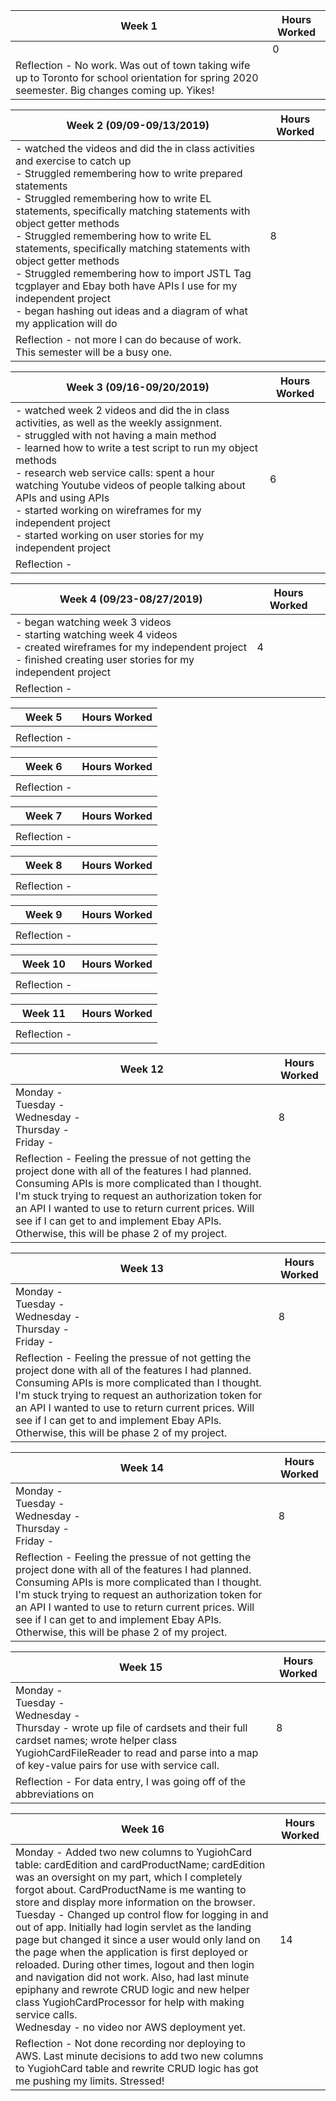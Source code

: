 
|Week 1|Hours Worked|
|----------|----------|
| |0|
|Reflection - No work. Was out of town taking wife up to Toronto for school orientation for spring 2020 seemester. Big changes coming up. Yikes!|

|Week 2 (09/09-09/13/2019)|Hours Worked|
|----------|----------|
|- watched the videos and did the in class activities and exercise to catch up <br> - Struggled remembering how to write prepared statements <br> - Struggled remembering how to write EL statements, specifically matching statements with object getter methods <br> - Struggled remembering how to write EL statements, specifically matching statements with object getter methods <br>  - Struggled remembering how to import JSTL Tag <br>  tcgplayer and Ebay both have APIs I use for my independent project <br> - began hashing out ideas and a diagram of what my application will do|8|
|Reflection - not more I can do because of work. This semester will be a busy one.||

|Week 3 (09/16-09/20/2019) |Hours Worked|
|----------|----------|
|- watched week 2 videos and did the in class activities, as well as the weekly assignment. <br> - struggled with not having a main method <br> - learned how to write a test script to run my object methods <br> - research web service calls: spent a hour watching Youtube videos of people talking about APIs and using APIs <br> - started working on wireframes for my independent project <br> - started working on user stories for my independent project| 6|
|Reflection -||



|Week 4 (09/23-08/27/2019)|Hours Worked|
|----------|----------|
|- began watching week 3 videos <br> - starting watching week 4 videos <br> - created wireframes for my independent project <br> - finished creating user stories for my independent project|4|
|Reflection -||


|Week 5 | Hours Worked|
|----------|----------|
|||
|Reflection -||

|Week 6 | Hours Worked|
|----------|----------|
|||
|Reflection -||

|Week 7 | Hours Worked|
|----------|----------|
|||
|Reflection -||

|Week 8 | Hours Worked|
|----------|----------|
|||
|Reflection -||

|Week 9 | Hours Worked|
|----------|----------|
|||
|Reflection -||

|Week 10 | Hours Worked|
|----------|----------|
|||
|Reflection -||

|Week 11 | Hours Worked|
|----------|----------|
|||
|Reflection -||

|Week 12|Hours Worked|
|----------|----------|
|Monday - <br> Tuesday - <br> Wednesday - <br> Thursday - <br> Friday -|8|
|Reflection - Feeling the pressue of not getting the project done with all of the features I had planned. Consuming APIs is more complicated than I thought. I'm stuck trying to request an authorization token for an API I wanted to use to return current prices. Will see if I can get to and implement Ebay APIs. Otherwise, this will be phase 2 of my project.|

|Week 13|Hours Worked|
|----------|----------|
|Monday - <br> Tuesday - <br> Wednesday - <br> Thursday - <br> Friday -|8|
|Reflection - Feeling the pressue of not getting the project done with all of the features I had planned. Consuming APIs is more complicated than I thought. I'm stuck trying to request an authorization token for an API I wanted to use to return current prices. Will see if I can get to and implement Ebay APIs. Otherwise, this will be phase 2 of my project.|

|Week 14|Hours Worked|
|----------|----------|
|Monday - <br> Tuesday - <br> Wednesday - <br> Thursday - <br> Friday -|8|
|Reflection - Feeling the pressue of not getting the project done with all of the features I had planned. Consuming APIs is more complicated than I thought. I'm stuck trying to request an authorization token for an API I wanted to use to return current prices. Will see if I can get to and implement Ebay APIs. Otherwise, this will be phase 2 of my project.|

|Week 15|Hours Worked|
|----------|----------|
|Monday - <br> Tuesday - <br> Wednesday - <br> Thursday - wrote up file of cardsets and their full cardset names; wrote helper class YugiohCardFileReader to read and parse into a map of key-value pairs for use with service call.<br> |8|
|Reflection - For data entry, I was going off of the abbreviations on |

|Week 16|Hours Worked|
|----------|----------|
|Monday - Added two new columns to YugiohCard table: cardEdition and cardProductName; cardEdition was an oversight on my part, which I completely forgot about. CardProductName is me wanting to store and display more information on the browser.<br> Tuesday - Changed up control flow for logging in and out of app. Initially had login servlet as the landing page but changed it since a user would only land on the page when the application is first deployed or reloaded. During other times, logout and then login and navigation did not work. Also, had last minute epiphany and rewrote CRUD logic and new helper class YugiohCardProcessor for help with making service calls. <br> Wednesday - no video nor AWS deployment yet.<br> |14|
|Reflection - Not done recording nor deploying to AWS. Last minute decisions to add two new columns to YugiohCard table and rewrite CRUD logic has got me pushing my limits. Stressed!|
